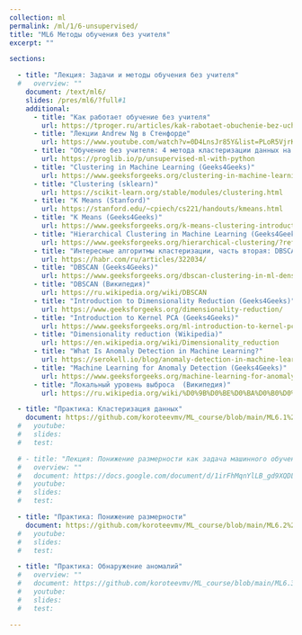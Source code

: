 ```yaml
---
collection: ml
permalink: /ml/1/6-unsupervised/
title: "ML6 Методы обучения без учителя"
excerpt: ""

sections:

  - title: "Лекция: Задачи и методы обучения без учителя" 
  #   overview: ""
    document: /text/ml6/
    slides: /pres/ml6/?full#1
    additional:
      - title: "Как работает обучение без учителя"
        url: https://tproger.ru/articles/kak-rabotaet-obuchenie-bez-uchitelya
      - title: "Лекции Andrew Ng в Стенфорде"
        url: https://www.youtube.com/watch?v=0D4LnsJr85Y&list=PLoR5VjrKytrCv-Vxnhp5UyS1UjZsXP0Kj&index=13
      - title: "Обучение без учителя: 4 метода кластеризации данных на Python"
        url: https://proglib.io/p/unsupervised-ml-with-python
      - title: "Clustering in Machine Learning (Geeks4Geeks)"
        url: https://www.geeksforgeeks.org/clustering-in-machine-learning/
      - title: "Clustering (sklearn)"
        url: https://scikit-learn.org/stable/modules/clustering.html
      - title: "K Means (Stanford)"
        url: https://stanford.edu/~cpiech/cs221/handouts/kmeans.html
      - title: "K Means (Geeks4Geeks)"
        url: https://www.geeksforgeeks.org/k-means-clustering-introduction/?ref=lbp
      - title: "Hierarchical Clustering in Machine Learning (Geeks4Geeks)"
        url: https://www.geeksforgeeks.org/hierarchical-clustering/?ref=lbp
      - title: "Интересные алгоритмы кластеризации, часть вторая: DBSCAN"
        url: https://habr.com/ru/articles/322034/
      - title: "DBSCAN (Geeks4Geeks)"
        url: https://www.geeksforgeeks.org/dbscan-clustering-in-ml-density-based-clustering/?ref=lbp
      - title: "DBSCAN (Википедия)"
        url: https://ru.wikipedia.org/wiki/DBSCAN
      - title: "Introduction to Dimensionality Reduction (Geeks4Geeks)"
        url: https://www.geeksforgeeks.org/dimensionality-reduction/
      - title: "Introduction to Kernel PCA (Geeks4Geeks)"
        url: https://www.geeksforgeeks.org/ml-introduction-to-kernel-pca/?ref=next_article
      - title: "Dimensionality reduction (Wikipedia)"
        url: https://en.wikipedia.org/wiki/Dimensionality_reduction
      - title: "What Is Anomaly Detection in Machine Learning?"
        url: https://serokell.io/blog/anomaly-detection-in-machine-learning
      - title: "Machine Learning for Anomaly Detection (Geeks4Geeks)"
        url: https://www.geeksforgeeks.org/machine-learning-for-anomaly-detection/
      - title: "Локальный уровень выброса  (Википедия)"
        url: https://ru.wikipedia.org/wiki/%D0%9B%D0%BE%D0%BA%D0%B0%D0%BB%D1%8C%D0%BD%D1%8B%D0%B9_%D1%83%D1%80%D0%BE%D0%B2%D0%B5%D0%BD%D1%8C_%D0%B2%D1%8B%D0%B1%D1%80%D0%BE%D1%81%D0%B0

  - title: "Практика: Кластеризация данных" 
    document: https://github.com/koroteevmv/ML_course/blob/main/ML6.1%20clustering/README.md
  #   youtube:
  #   slides:
  #   test:

  # - title: "Лекция: Понижение размерности как задача машинного обучения"
  #   overview: ""
  #   document: https://docs.google.com/document/d/1irFhMqnYlLB_gd9XQDL49_NfBZbUvg9VzEmEPTj-xbo/edit?usp=sharing
  #   youtube:
  #   slides: 
  #   test:

  - title: "Практика: Понижение размерности" 
    document: https://github.com/koroteevmv/ML_course/blob/main/ML6.2%20pca/README.md
  #   youtube:
  #   slides:
  #   test:

  - title: "Практика: Обнаружение аномалий" 
  #   overview: ""
  #   document: https://github.com/koroteevmv/ML_course/blob/main/ML6.3%20anomalies/README.md
  #   youtube:
  #   slides:
  #   test:

---
```

